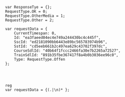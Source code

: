         var ResponseTye = {};
        RequestType.OK = 0;
        RequestType.OtherMedia = 1;
        RequestType.Other = 2;

        var requestData = {
            CurrentTimespan: 0,
            Id: "ea3faeed04ec4e749a244430bc4c445f",
            SscId: "ed2181090bb6443e89bc565783974b96",
            SstId: "cd5eeb661b2c497ea629c43702f397dc",
            CourseSdlId: "40b64f1fccc2466fa30e7b2265a72527",
            TrainSdlId: "891b35fbe367417f8a4b0b3036ee96c0",
            Type: RequestType.Offen
        };




        reg
        var requestData = {(.|\n)* };